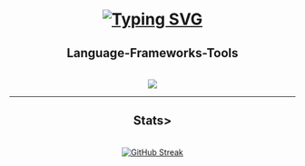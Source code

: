 

<h1 align= "center">
<a href="https://git.io/typing-svg"><img src="https://readme-typing-svg.demolab.com?font=Fira+Code&pause=1000&width=435&lines=Hello+I'm+Chris-p05" alt="Typing SVG" /></a>

  <h2 align="center">Language-Frameworks-Tools</h2>
  <br/>
  <div align="center">
    <a href="https://skillicons.dev">
      <img src="https://skillicons.dev/icons?i=git,js,html,c,css,java" />
    </a>
  </div>

  <hr/>
  <h2 align="center"> Stats></h2>
  <br>
  <div align=center>
     <a href="https://git.io/streak-stats"><img src="https://streak-stats.demolab.com?user=Chrisp-05&theme=highcontrast" alt="GitHub Streak" /></a>
    <br/>
  </div>
<!--
**Chris-p05/Chris-p05** is a ✨ _special_ ✨ repository because its `README.md` (this file) appears on your GitHub profile.

Here are some ideas to get you started:

- 🔭 I’m currently working on ...
- 🌱 I’m currently learning ...
- 👯 I’m looking to collaborate on ...
- 🤔 I’m looking for help with ...
- 💬 Ask me about ...
- 📫 How to reach me: ...
- 😄 Pronouns: ...
- ⚡ Fun fact: ...
-->
